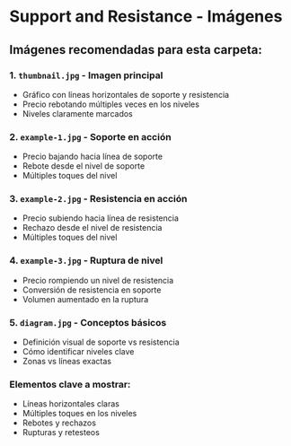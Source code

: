 # Support and Resistance - Imágenes

## Imágenes recomendadas para esta carpeta:

### 1. `thumbnail.jpg` - Imagen principal
- Gráfico con líneas horizontales de soporte y resistencia
- Precio rebotando múltiples veces en los niveles
- Niveles claramente marcados

### 2. `example-1.jpg` - Soporte en acción
- Precio bajando hacia línea de soporte
- Rebote desde el nivel de soporte
- Múltiples toques del nivel

### 3. `example-2.jpg` - Resistencia en acción
- Precio subiendo hacia línea de resistencia
- Rechazo desde el nivel de resistencia
- Múltiples toques del nivel

### 4. `example-3.jpg` - Ruptura de nivel
- Precio rompiendo un nivel de resistencia
- Conversión de resistencia en soporte
- Volumen aumentado en la ruptura

### 5. `diagram.jpg` - Conceptos básicos
- Definición visual de soporte vs resistencia
- Cómo identificar niveles clave
- Zonas vs líneas exactas

### Elementos clave a mostrar:
- Líneas horizontales claras
- Múltiples toques en los niveles
- Rebotes y rechazos
- Rupturas y retesteos